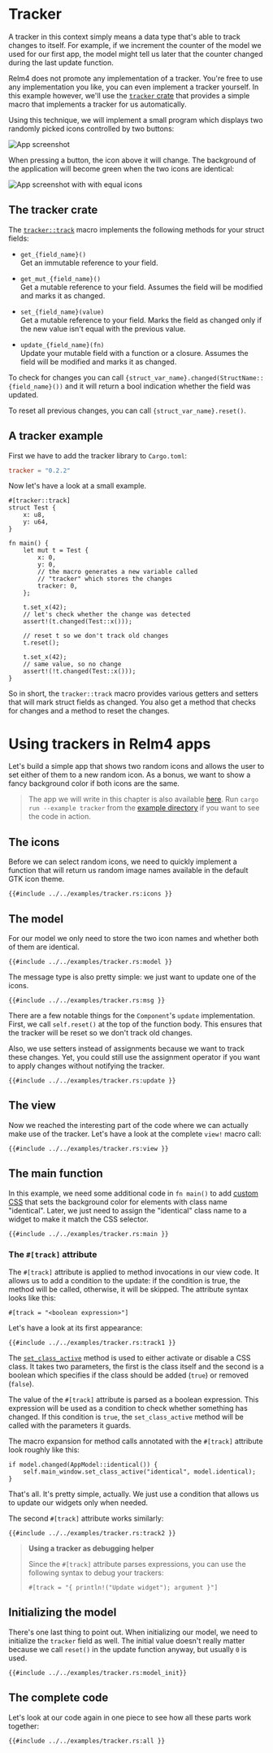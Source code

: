 # Tracker

A tracker in this context simply means a data type that's able to track changes to itself. For example, if we increment the counter of the model we used for our first app, the model might tell us later that the counter changed during the last update function.

Relm4 does not promote any implementation of a tracker. You're free to use any implementation you like, you can even implement a tracker yourself. In this example however, we'll use the [`tracker` crate](https://docs.rs/tracker/latest/tracker/) that provides a simple macro that implements a tracker for us automatically.

Using this technique, we will implement a small program which displays two randomly picked icons controlled by two buttons:

![App screenshot](../img/screenshots/tracker-dark-1.png)

When pressing a button, the icon above it will change. The background of the application will become green when the two icons are identical:

![App screenshot with with equal icons](../img/screenshots/tracker-dark-2.png)


## The tracker crate

The [`tracker::track`](https://docs.rs/tracker/latest/tracker/attr.track.html) macro implements the following methods for your struct fields:

+ `get_{field_name}()`  
  Get an immutable reference to your field.

+ `get_mut_{field_name}()`  
  Get a mutable reference to your field. Assumes the field will be modified and marks it as changed.

+ `set_{field_name}(value)`  
  Get a mutable reference to your field. Marks the field as changed only if the new value isn't equal with the previous value.

+ `update_{field_name}(fn)`  
  Update your mutable field with a function or a closure. Assumes the field will be modified and marks it as changed.

To check for changes you can call `{struct_var_name}.changed(StructName::{field_name}())` and it will return a bool indication whether the field was updated.

To reset all previous changes, you can call `{struct_var_name}.reset()`.

## A tracker example

First we have to add the tracker library to `Cargo.toml`:
```toml
tracker = "0.2.2"
```

Now let's have a look at a small example.

```rust,no_run,noplayground
#[tracker::track]
struct Test {
    x: u8,
    y: u64,
}

fn main() {
    let mut t = Test {
        x: 0,
        y: 0,
        // the macro generates a new variable called
        // "tracker" which stores the changes
        tracker: 0,
    };

    t.set_x(42);
    // let's check whether the change was detected
    assert!(t.changed(Test::x()));

    // reset t so we don't track old changes
    t.reset();
 
    t.set_x(42);
    // same value, so no change
    assert!(!t.changed(Test::x()));
}
```

So in short, the `tracker::track` macro provides various getters and setters that will mark struct fields as changed. You also get a method that checks for changes and a method to reset the changes.

# Using trackers in Relm4 apps

Let's build a simple app that shows two random icons and allows the user to set either of them to a new random icon. As a bonus, we want to show a fancy background color if both icons are the same.

> The app we will write in this chapter is also available [here](https://github.com/Relm4/Relm4/blob/main/examples/tracker.rs). Run `cargo run --example tracker` from the [example directory](https://github.com/Relm4/Relm4/tree/main/examples) if you want to see the code in action.

## The icons

Before we can select random icons, we need to quickly implement a function that will return us random image names available in the default GTK icon theme.

```rust,no_run,noplayground
{{#include ../../examples/tracker.rs:icons }}
```

## The model

For our model we only need to store the two icon names and whether both of them are identical.

```rust,no_run,noplayground
{{#include ../../examples/tracker.rs:model }}
```

The message type is also pretty simple: we just want to update one of the icons.

```rust,no_run,noplayground
{{#include ../../examples/tracker.rs:msg }}
```

There are a few notable things for the `Component`'s `update` implementation.
First, we call `self.reset()` at the top of the function body. This ensures that the tracker will be reset so we don't track old changes.

Also, we use setters instead of assignments because we want to track these changes. Yet, you could still use the assignment operator if you want to apply changes without notifying the tracker.

```rust,no_run,noplayground
{{#include ../../examples/tracker.rs:update }}
```

## The view

Now we reached the interesting part of the code where we can actually make use of the tracker. Let's have a look at the complete `view!` macro call:

```rust,no_run,noplayground
{{#include ../../examples/tracker.rs:view }}
```

## The main function

In this example, we need some additional code in `fn main()` to add [custom CSS](https://docs.gtk.org/gtk4/css-properties.html) that sets the background color for elements with class name "identical".
Later, we just need to assign the "identical" class name to a widget to make it match the CSS selector.


```rust,no_run,noplayground
{{#include ../../examples/tracker.rs:main }}
```

### The `#[track]` attribute

The `#[track]` attribute is applied to method invocations in our view code. It allows us to add a condition to the update: if the condition is true, the method will be called, otherwise, it will be skipped. The attribute syntax looks like this:

```rust,no_run,noplayground
#[track = "<boolean expression>"]
```

Let's have a look at its first appearance:

```rust,no_run,noplayground
{{#include ../../examples/tracker.rs:track1 }}
```

The [`set_class_active`](https://docs.rs/relm4/latest/relm4/trait.RelmWidgetExt.html#tymethod.set_class_active) method is used to either activate or disable a CSS class. It takes two parameters, the first is the class itself and the second is a boolean which specifies if the class should be added (`true`) or removed (`false`).

The value of the `#[track]` attribute is parsed as a boolean expression. This expression will be used  as a condition to check whether something has changed. If this condition is `true`, the `set_class_active` method will be called with the parameters it guards.

The macro expansion for method calls annotated with the `#[track]` attribute look roughly like this:

```rust,no_run,noplayground
if model.changed(AppModel::identical()) {
    self.main_window.set_class_active("identical", model.identical);
}
```

That's all. It's pretty simple, actually. We just use a condition that allows us to update our widgets only when needed.

The second `#[track]` attribute works similarly:

```rust,no_run,noplayground
{{#include ../../examples/tracker.rs:track2 }}
```

> **Using a tracker as debugging helper**
>
> Since the `#[track]` attribute parses expressions, you can use the following syntax to debug your trackers:
>
> `#[track = "{ println!("Update widget"); argument }"]`

## Initializing the model

There's one last thing to point out. When initializing our model, we need to initialize the `tracker` field as well. The initial value doesn't really matter because we call `reset()` in the update function anyway, but usually `0` is used.

```rust,no_run,noplayground
{{#include ../../examples/tracker.rs:model_init}}
```

## The complete code

Let's look at our code again in one piece to see how all these parts work together:

```rust,no_run,noplayground
{{#include ../../examples/tracker.rs:all }}
```

